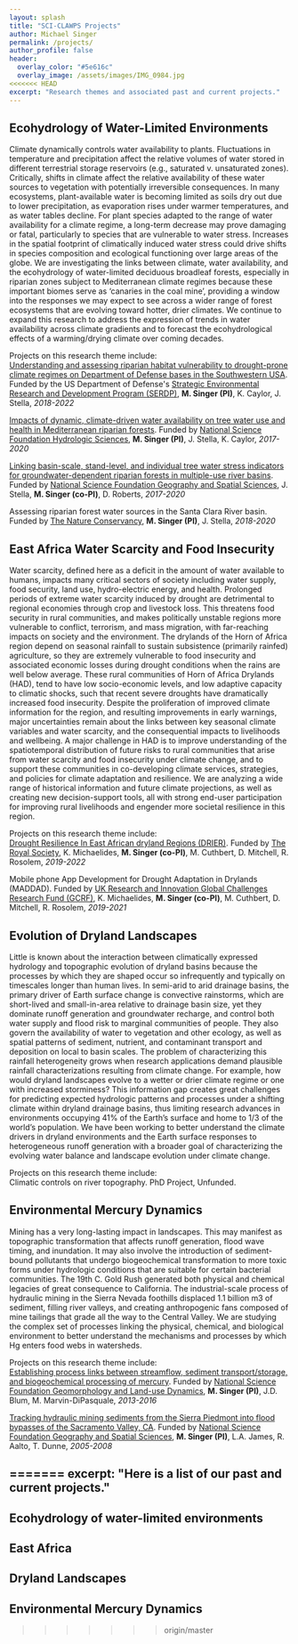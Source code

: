 ```yaml
---
layout: splash
title: "SCI-CLAWPS Projects"
author: Michael Singer 
permalink: /projects/
author_profile: false
header:
  overlay_color: "#5e616c"
  overlay_image: /assets/images/IMG_0984.jpg
<<<<<<< HEAD
excerpt: "Research themes and associated past and current projects."
---
```


## Ecohydrology of Water-Limited Environments
Climate dynamically controls water availability to plants. Fluctuations in temperature and precipitation affect the relative volumes of water stored in different terrestrial storage reservoirs (e.g., saturated v. unsaturated zones). Critically, shifts in climate affect the relative availability of these water sources to vegetation with potentially irreversible consequences. In many ecosystems, plant-available water is becoming limited as soils dry out due to lower precipitation, as evaporation rises under warmer temperatures, and as water tables decline. For plant species adapted to the range of water availability for a climate regime, a long-term decrease may prove damaging or fatal, particularly to species that are vulnerable to water stress. Increases in the spatial footprint of climatically induced water stress could drive shifts in species composition and ecological functioning over large areas of the globe. We are investigating the links between climate, water availability, and the ecohydrology of water-limited deciduous broadleaf forests, especially in riparian zones subject to Mediterranean climate regimes because these important biomes serve as ‘canaries in the coal mine’, providing a window into the responses we may expect to see across a wider range of forest ecosystems that are evolving toward hotter, drier climates. We continue to expand this research to address the expression of trends in water availability across climate gradients and to forecast the ecohydrological effects of a warming/drying climate over coming decades.

Projects on this research theme include:<br>
[Understanding and assessing riparian habitat vulnerability to drought-prone climate regimes on Department of Defense bases in the Southwestern USA](https://www.serdp-estcp.org/Program-Areas/Resource-Conservation-and-Resiliency/RC18-1006). Funded by the US Department of Defense's [Strategic Environmental Research and Development Program (SERDP)](https://www.serdp-estcp.org/), **M. Singer (PI)**, K. Caylor, J. Stella, _2018-2022_

[Impacts of dynamic, climate-driven water availability on tree water use and health in Mediterranean riparian forests](https://nsf.gov/awardsearch/showAward?AWD_ID=1700555). Funded by [National Science Foundation Hydrologic Sciences](https://www.nsf.gov/funding/pgm_summ.jsp?pims_id=13684), **M. Singer (PI)**, J. Stella, K. Caylor, _2017-2020_

[Linking basin-scale, stand-level, and individual tree water stress indicators for groundwater-dependent riparian forests in multiple-use river basins](https://www.nsf.gov/awardsearch/showAward?AWD_ID=1660490). Funded by [National Science Foundation Geography and Spatial Sciences](https://www.nsf.gov/funding/pgm_summ.jsp?pims_id=505034), J. Stella, **M. Singer (co-PI)**, D. Roberts, _2017-2020_

Assessing riparian forest water sources in the Santa Clara River basin. Funded by [The Nature Conservancy](https://www.nature.org/en-us/), **M. Singer (PI)**, J. Stella, _2018-2020_

## East Africa Water Scarcity and Food Insecurity
Water scarcity, defined here as a deficit in the amount of water available to humans, impacts many critical sectors of society including water supply, food security, land use, hydro-electric energy, and health. Prolonged periods of extreme water scarcity induced by drought are detrimental to regional economies through crop and livestock loss. This threatens food security in rural communities, and makes politically unstable regions more vulnerable to conflict, terrorism, and mass migration, with far-reaching impacts on society and the environment. The drylands of the Horn of Africa region depend on seasonal rainfall to sustain subsistence (primarily rainfed) agriculture, so they are extremely vulnerable to food insecurity and associated economic losses during drought conditions when the rains are well below average. These rural communities of Horn of Africa Drylands (HAD), tend to have low socio-economic levels, and low adaptive capacity to climatic shocks, such that recent severe droughts have dramatically increased food insecurity. Despite the proliferation of improved climate information for the region, and resulting improvements in early warnings, major uncertainties remain about the links between key seasonal climate variables and water scarcity, and the consequential impacts to livelihoods and wellbeing. A major challenge in HAD is to improve understanding of the spatiotemporal distribution of future risks to rural communities that arise from water scarcity and food insecurity under climate change, and to support these communities in co-developing climate services, strategies, and policies for climate adaptation and resilience. We are analyzing a wide range of historical information and future climate projections, as well as creating new decision-support tools, all with strong end-user participation for improving rural livelihoods and engender more societal resilience in this region. 

Projects on this research theme include:<br>
[Drought Resilience In East African dryland Regions (DRIER)](https://research-information.bristol.ac.uk/en/projects/drought-resilience-in-east-african-dryland-regions-drier(353598a8-4600-4c0f-8077-1567751f639e).html). Funded by [The Royal Society](https://www.googleadservices.com/pagead/aclk?sa=L&ai=DChcSEwjh_NzSj9rkAhUEVdMKHd7iBOIYABAAGgJ3Yg&ohost=www.google.com&cid=CAESEeD29pTS62bLu8xAD4rqnJXp&sig=AOD64_3KTFEPnRAOrXCuiKSi4FgJpztIhA&q=&ved=2ahUKEwi9q9XSj9rkAhXkSRUIHVnRDSMQ0Qx6BAgfEAE&adurl=), K. Michaelides, **M. Singer (co-PI)**, M. Cuthbert, D. Mitchell, R. Rosolem, _2019-2022_

Mobile phone App Development for Drought Adaptation in Drylands (MADDAD). Funded by [UK Research and Innovation Global Challenges Research Fund (GCRF)](https://www.ukri.org/research/global-challenges-research-fund/), K. Michaelides, **M. Singer (co-PI)**, M. Cuthbert, D. Mitchell, R. Rosolem, _2019-2021_

## Evolution of Dryland Landscapes
Little is known about the interaction between climatically expressed hydrology and topographic evolution of dryland basins because the processes by which they are shaped occur so infrequently and typically on timescales longer than human lives. In semi-arid to arid drainage basins, the primary driver of Earth surface change is convective rainstorms, which are short-lived and small-in-area relative to drainage basin size, yet they dominate runoff generation and groundwater recharge, and control both water supply and flood risk to marginal communities of people. They also govern the availability of water to vegetation and other ecology, as well as spatial patterns of sediment, nutrient, and contaminant transport and deposition on local to basin scales. The problem of characterizing this rainfall heterogeneity grows when research applications demand plausible rainfall characterizations resulting from climate change. For example, how would dryland landscapes evolve to a wetter or drier climate regime or one with increased storminess? This information gap creates great challenges for predicting expected hydrologic patterns and processes under a shifting climate within dryland drainage basins, thus limiting research advances in environments occupying 41% of the Earth’s surface and home to 1/3 of the world’s population. We have been working to better understand the climate drivers in dryland environments and the Earth surface responses to heterogeneous runoff generation with a broader goal of characterizing the evolving water balance and landscape evolution under climate change.  

Projects on this research theme include:<br>
Climatic controls on river topography. PhD Project, Unfunded. 

## Environmental Mercury Dynamics 
Mining has a very long-lasting impact in landscapes. This may manifest as topographic transformation that affects runoff generation, flood wave timing, and inundation. It may also involve the introduction of sediment-bound pollutants that undergo biogeochemical transformation to more toxic forms under hydrologic conditions that are suitable for certain bacterial communities. The 19th C. Gold Rush generated both physical and chemical legacies of great consequence to California. The industrial-scale process of hydraulic mining in the Sierra Nevada foothills displaced 1.1 billion m3 of sediment, filling river valleys, and creating anthropogenic fans composed of mine tailings that grade all the way to the Central Valley. We are studying the complex set of processes linking the physical, chemical, and biological environment to better understand the mechanisms and processes by which Hg enters food webs in watersheds.     

Projects on this research theme include:<br>
[Establishing process links between streamflow, sediment transport/storage, and biogeochemical processing of mercury](https://www.nsf.gov/awardsearch/showAward?AWD_ID=1225630). Funded by [National Science Foundation Geomorphology and Land-use Dynamics](https://www.nsf.gov/funding/pgm_summ.jsp?pims_id=13690), **M. Singer (PI)**, J.D. Blum, M. Marvin-DiPasquale, _2013-2016_

[Tracking hydraulic mining sediments from the Sierra Piedmont into flood bypasses of the Sacramento Valley, CA](https://www.nsf.gov/awardsearch/showAward?AWD_ID=0521663). Funded by [National Science Foundation Geography and Spatial Sciences](https://www.nsf.gov/funding/pgm_summ.jsp?pims_id=505034), **M. Singer (PI)**, L.A. James, R. Aalto, T. Dunne, _2005-2008_


 
=======
excerpt: "Here is a list of our past and current projects."
---

## Ecohydrology of water-limited environments





## East Africa


## Dryland Landscapes



## Environmental Mercury Dynamics 
>>>>>>> origin/master







